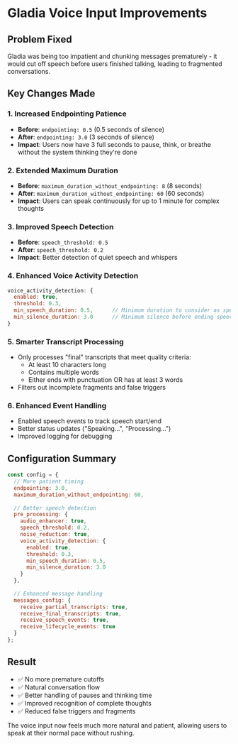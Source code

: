 # Gladia Voice Input Improvements

## Problem Fixed
Gladia was being too impatient and chunking messages prematurely - it would cut off speech before users finished talking, leading to fragmented conversations.

## Key Changes Made

### 1. **Increased Endpointing Patience** 
- **Before**: `endpointing: 0.5` (0.5 seconds of silence)
- **After**: `endpointing: 3.0` (3 seconds of silence)
- **Impact**: Users now have 3 full seconds to pause, think, or breathe without the system thinking they're done

### 2. **Extended Maximum Duration**
- **Before**: `maximum_duration_without_endpointing: 8` (8 seconds)
- **After**: `maximum_duration_without_endpointing: 60` (60 seconds) 
- **Impact**: Users can speak continuously for up to 1 minute for complex thoughts

### 3. **Improved Speech Detection**
- **Before**: `speech_threshold: 0.5`
- **After**: `speech_threshold: 0.2`
- **Impact**: Better detection of quiet speech and whispers

### 4. **Enhanced Voice Activity Detection**
```javascript
voice_activity_detection: {
  enabled: true,
  threshold: 0.3,
  min_speech_duration: 0.5,      // Minimum duration to consider as speech
  min_silence_duration: 3.0      // Minimum silence before ending speech
}
```

### 5. **Smarter Transcript Processing**
- Only processes "final" transcripts that meet quality criteria:
  - At least 10 characters long
  - Contains multiple words
  - Either ends with punctuation OR has at least 3 words
- Filters out incomplete fragments and false triggers

### 6. **Enhanced Event Handling**
- Enabled speech events to track speech start/end
- Better status updates ("Speaking...", "Processing...")
- Improved logging for debugging

## Configuration Summary

```javascript
const config = {
  // More patient timing
  endpointing: 3.0,
  maximum_duration_without_endpointing: 60,
  
  // Better speech detection
  pre_processing: {
    audio_enhancer: true,
    speech_threshold: 0.2,
    noise_reduction: true,
    voice_activity_detection: {
      enabled: true,
      threshold: 0.3,
      min_speech_duration: 0.5,
      min_silence_duration: 3.0
    }
  },
  
  // Enhanced message handling
  messages_config: {
    receive_partial_transcripts: true,
    receive_final_transcripts: true,
    receive_speech_events: true,
    receive_lifecycle_events: true
  }
};
```

## Result
- ✅ No more premature cutoffs
- ✅ Natural conversation flow
- ✅ Better handling of pauses and thinking time
- ✅ Improved recognition of complete thoughts
- ✅ Reduced false triggers and fragments

The voice input now feels much more natural and patient, allowing users to speak at their normal pace without rushing.
